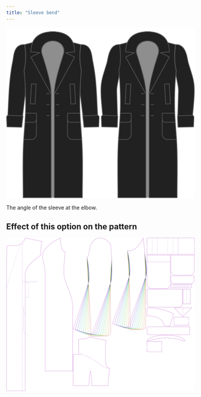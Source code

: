 ```yaml
---
title: "Sleeve bend"
---
```


![Sleeve bend](./sleevebend.svg)

The angle of the sleeve at the elbow.

## Effect of this option on the pattern

![This image shows the effect of this option by superimposing several variants that have a different value for this option](carlita_sleevebend_sample.svg "Effect of this option on the pattern")

